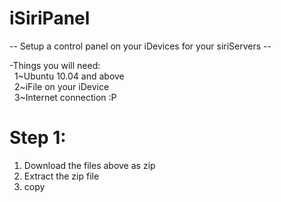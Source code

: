 iSiriPanel
==========

-- Setup a control panel on your iDevices for your siriServers --

-Things you will need:<br> 
&nbsp;&nbsp;1~Ubuntu 10.04 and above<br>
&nbsp;&nbsp;2~iFile on your iDevice<br>
&nbsp;&nbsp;3~Internet connection :P<br>

<h1>Step 1:</h1>
<ol>
  <li>Download the files above as zip</li>
	<li>Extract the zip file</li>
	<li>copy</li>
</ol>
